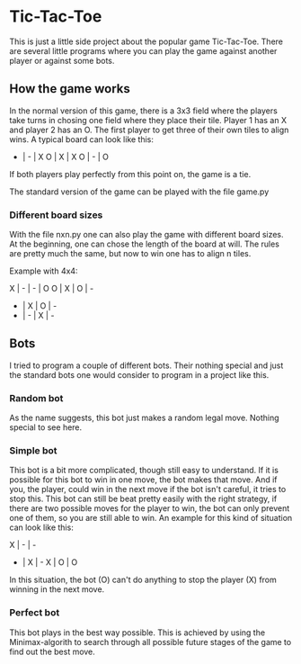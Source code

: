 # Tic-Tac-Toe

This is just a little side project about the popular game Tic-Tac-Toe.
There are several little programs where you can play the game against another player or against some bots.

## How the game works

In the normal version of this game, there is a 3x3 field where the players take turns in chosing one field where they place their tile. Player 1 has an X and player 2 has an O. The first player to get three of their own tiles to align wins.
A typical board can look like this:

- | - | X
O | X | X
O | - | O

If both players play perfectly from this point on, the game is a tie.

The standard version of the game can be played with the file game.py

### Different board sizes

With the file nxn.py one can also play the game with different board sizes. At the beginning, one can chose the length of the board at will.
The rules are pretty much the same, but now to win one has to align n tiles.

Example with 4x4:

X | - | - | O
O | X | O | -
- | X | O | -
- | - | X | -

## Bots

I tried to program a couple of different bots. Their nothing special and just the standard bots one would consider to program in a project like this.

### Random bot

As the name suggests, this bot just makes a random legal move. Nothing special to see here.

### Simple bot

This bot is a bit more complicated, though still easy to understand.
If it is possible for this bot to win in one move, the bot makes that move.
And if you, the player, could win in the next move if the bot isn't careful, it tries to stop this.
This bot can still be beat pretty easily with the right strategy, if there are two possible moves for the player to win, the bot can only prevent one of them, so you are still able to win.
An example for this kind of situation can look like this:

X | - | -
- | X | -
X | O | O

In this situation, the bot (O) can't do anything to stop the player (X) from winning in the next move.

### Perfect bot

This bot plays in the best way possible. This is achieved by using the Minimax-algorith to search through all possible future stages of the game to find out the best move.